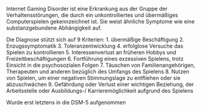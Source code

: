 Internet Gaming Disorder ist eine Erkrankung aus der Gruppe der Verhaltensstörungen, die durch ein unkontrolliertes und übermäßiges Computerspielen gekennzeichnet ist. Sie weist ähnliche Symptome wie eine substanzgebundene Abhängigkeit auf.

Die Diagnose stützt sich auf 9 Kriterien: 
	1. übermäßige Beschäftigung
	2. Enzugssymptomatik
	3. Toleranzentwicklung
	4. erfolglose Versuche das Spielen zu kontrollieren
	5. Interessenverlust an früheren Hobbys und Freizeitbeschäftigungen
	6. Fortführung eines exzessiven Spielens, trotz Einsicht in die psychosozialen Folgen
	7. Täuschen von Familienangehörigen, Therapeuten und anderen bezüglich des Umfangs des Spielens
	8. Nutzen von Spielen, um einer negativen Stimmungslage zu entfliehen oder sie abzuschwächen
	9. Gefährdung oder Verlust einer wichtigen Beziehung, der Arbeitsstelle oder Ausbildungs-/ Karrieremöglichkeit aufgrund des Spielens

Wurde erst letztens in die DSM-5 aufgenommen